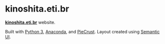# kinoshita.eti.br

[**kinoshita.eti.br**](http://www.kinoshita.eti.br) website.

Built with [Python 3](https://www.python.org/), [Anaconda](https://docs.continuum.io/anaconda/), and [PieCrust](https://bolt80.com/piecrust/). Layout created using [Semantic UI](http://semantic-ui.com/).
